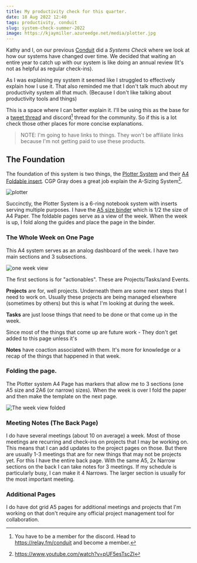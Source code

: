 ```yaml
---
title: My productivity check for this quarter. 
date: 18 Aug 2022 12:40
tags: productivity, conduit
slug: system-check-summer-2022
image: https://kjaymiller.azureedge.net/media/plotter.jpg
---
```


Kathy and I, on our previous [Conduit](https://relay.fm/conduit/29) did a _Systems Check_ where we look at how our systems have changed over time. We decided that waiting an entire year to catch up with our system is like doing an annual review (It's not as helpful as regular check-ins). 

As I was explaining my system it seemed like I struggled to effectively explain how I use it. That also reminded me that I don't talk much about my productivity system all that much. (Because I don't like talking about productivity tools and things)

This is a space where I can better explain it. I'll be using this as the base for a [tweet thread](https://twitter.com/kjaymiller/status/1560354547607842816?s=20&t=zekxLpmmkNOKl-DIptk5eA) and discord[^1] thread for the community. So if this is a lot check those other places for more concise explanations. 

> NOTE: I'm going to have links to things. They won't be affiliate links because I'm not getting paid to use these products. 

## The Foundation

The foundation of this system is two things, the [Plotter System] and their [A4 Foldable insert](https://plotterusa.com/products/4mm-dot-grid-40-sheets-2-books-plt0014-a4-size/). CGP Gray does a great job explain the A-Sizing System[^2]. 


![plotter](https://kjaymiller.azureedge.net/media/plotter.jpg)

Succinctly, the Plotter System is a 6-ring notebook system with inserts serving multiple purposes. I have the [A5 size binder](https://plotterusa.com/products/shrink-6-ring-leather-binder-plt5003-a5-size/) which is 1/2 the size of A4 Paper. The foldable pages serve as a view of the week. When the week is up, I fold along the guides and place the page in the binder. 

### The Whole Week on One Page

This A4 system serves as an analog dashboard of the week. I have two main sections and 3 subsections.

![one week view](https://kjaymiller.azureedge.net/media/week_view.jpg)

The first sections is for "actionables". These are Projects/Tasks/and Events. 

**Projects** are for, well projects. Underneath them are some next steps that I need to work on. Usually these projects are being managed elsewhere (sometimes by others) but this is what I'm looking at during the week.

**Tasks** are just loose things that need to be done or that come up in the week. 

Since most of the things that come up are future work - They don't get added to this page unless it's

**Notes** have coaction associated with them. It's more for knowledge or a recap of the things that happened in that week.

### Folding the page.

The Plotter system A4 Page has markers that allow me to 3 sections (one A5 size and 2A6 (or narrow) sizes). When the week is over I fold the paper and then make the template on the next page.

![The week view folded](https://kjaymiller.azureedge.net/media/folded_week_view.jpg)

### Meeting Notes (The Back Page)

I do have several meetings (about 10 on average) a week. Most of those meetings are recurring and check-ins on projects that I may be working on. This means that I can add updates to the project pages on those. But there are usually 1-3 meetings that are for new things that may not be projects yet.  For this I have the entire back page. With the same A5, 2x Narrow sections on the back I can take notes for 3 meetings. If my schedule is particularly busy, I can make it 4 Narrows. The larger section is usually for the most important meeting.

### Additional Pages

I do have dot grid A5 pages for additional meetings and projects that I'm working on that don't require any official project management tool for collaboration.

[^1]: You have to be a member for the discord. Head to <https://relay.fm/conduit> and become a member.
[^2]: https://www.youtube.com/watch?v=pUF5esTscZI


[Conduit]: https://relay.fm/conduit/29
[Plotter System]: https://plotterusa.com


